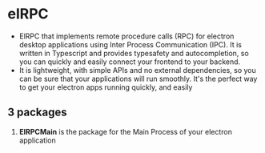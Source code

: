 # elRPC

- ElRPC that implements remote procedure calls (RPC) for electron desktop applications using Inter Process Communication (IPC). It is written in Typescript and provides typesafety and autocompletion, so you can quickly and easily connect your frontend to your backend. 
- It is lightweight, with simple APIs and no external dependencies, so you can be sure that your applications will run smoothly. It's the perfect way to get your electron apps running quickly, and easily

## 3 packages

1. **ElRPCMain** is the package for the Main Process of your electron application
